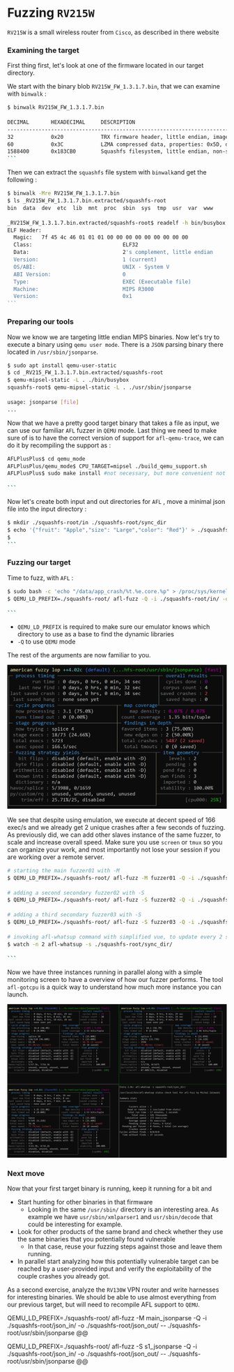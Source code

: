 # Fuzzing `RV215W`

`RV215W` is a small wireless router from `Cisco`, as described in there website 

[Cisco website]: https://www.cisco.com/c/en/us/products/collateral/routers/rv215w-wireless-n-vpn-router/data_sheet_c78-712088.html	"Cisco website"



### Examining the target

First thing first, let's look at one of the firmware located in our target directory.

We start with the binary blob `RV215W_FW_1.3.1.7.bin`, that we can examine with `binwalk` :

````bash
$ binwalk RV215W_FW_1.3.1.7.bin

DECIMAL       HEXADECIMAL     DESCRIPTION
--------------------------------------------------------------------------------
32            0x20            TRX firmware header, little endian, image size: 11018240 bytes, CRC32: 0x7F23D367, flags: 0x0, version: 1, header size: 28 bytes, loader offset: 0x1C, linux kernel offset: 0x183C90, rootfs offset: 0x0
60            0x3C            LZMA compressed data, properties: 0x5D, dictionary size: 65536 bytes, uncompressed size: 4481156 bytes
1588400       0x183CB0        Squashfs filesystem, little endian, non-standard signature, version 3.0, size: 9425813 bytes, 1182 inodes, blocksize: 65536 bytes, created: 2020-05-15 00:48:58
```
````

Then we can extract the `squashfs` file system with `binwalk`and get the following :

````bash
$ binwalk -Mre RV215W_FW_1.3.1.7.bin
$ ls _RV215W_FW_1.3.1.7.bin.extracted/squashfs-root
bin  data  dev  etc  lib  mnt  proc  sbin  sys  tmp  usr  var  www

_RV215W_FW_1.3.1.7.bin.extracted/squashfs-root$ readelf -h bin/busybox
ELF Header:
  Magic:   7f 45 4c 46 01 01 01 00 00 00 00 00 00 00 00 00
  Class:                             ELF32
  Data:                              2's complement, little endian
  Version:                           1 (current)
  OS/ABI:                            UNIX - System V
  ABI Version:                       0
  Type:                              EXEC (Executable file)
  Machine:                           MIPS R3000
  Version:                           0x1
```

````

### Preparing our tools

Now we know we are targeting little endian MIPS binaries. Now let's try to execute a binary using `qemu user mode`. There is a `JSON` parsing binary there located in `/usr/sbin/jsonparse`.

```bash
$ sudo apt install qemu-user-static
$ cd _RV215_FW_1.3.1.7.bin.extracted/squashfs-root
$ qemu-mipsel-static -L . ./bin/busybox
squashfs-root$ qemu-mipsel-static -L . ./usr/sbin/jsonparse

usage: jsonparse [file]
...
```



Now that we have a pretty good target binary that takes a file as input, we can use our familiar `AFL` fuzzer in `QEMU` mode. Last thing we need to make sure of is to have the correct version of support for `afl-qemu-trace`, we can do it by recompiling the support as :



````bash
AFLPlusPlus$ cd qemu_mode
AFLPlusPlus/qemu_mode$ CPU_TARGET=mipsel ./build_qemu_support.sh
AFLPlusPlus$ sudo make install #not necessary, but more convenient not to have long paths in command

```
````

Now let's create both input and out directories for `AFL` , move a minimal json file into the input directory :



````bash
$ mkdir ./squashfs-root/in ./squashfs-root/sync_dir
$ echo '{"fruit": "Apple","size": "Large","color": "Red"}' > ./squashfs-root/in/0
$ 
```
````

### Fuzzing our target

Time to fuzz, with `AFL` :

````bash
$ sudo bash -c 'echo "/data/app_crash/%t.%e.core.%p" > /proc/sys/kernel/core_pattern'
$ QEMU_LD_PREFIX=./squashfs-root/ afl-fuzz -Q -i ./squashfs-root/in/ -o ./squashfs-root/sync_dir/ -- ./squashfs-root/usr/sbin/jsonparse @@

```
````

- `QEMU_LD_PREFIX` is required to make sure our emulator knows which directory to use as a base to find the dynamic libraries
- `-Q` to use `QEMU` mode

The rest of the arguments are now familiar to you.



![fuzzing jsonparse](./media/jsonparse_afl_monitor.PNG)



We see that despite using emulation, we execute at decent speed of 166 exec/s and we already get 2 unique crashes after a few seconds of fuzzing. As previously did, we can add other slaves instance of the same fuzzer, to scale and increase overall speed. Make sure you use `screen` or `tmux` so you can organize your work, and most importantly not lose your session if you are working over a remote server.

````bash
# starting the main fuzzer01 with -M
$ QEMU_LD_PREFIX=./squashfs-root/ afl-fuzz -M fuzzer01 -Q -i ./squashfs-root/in/ -o ./squashfs-root/sync_dir/ -- ./squashfs-root/usr/sbin/jsonparse @@

# adding a second secondary fuzzer02 with -S 
$ QEMU_LD_PREFIX=./squashfs-root/ afl-fuzz -S fuzzer02 -Q -i ./squashfs-root/in/ -o ./squashfs-root/sync_dir/ -- ./squashfs-root/usr/sbin/jsonparse @@

# adding a third secondary fuzzer03 with -S 
$ QEMU_LD_PREFIX=./squashfs-root/ afl-fuzz -S fuzzer03 -Q -i ./squashfs-root/in/ -o ./squashfs-root/sync_dir/ -- ./squashfs-root/usr/sbin/jsonparse @@

# invoking afl-whatsup command with simplified vue, to update every 2 seconds
$ watch -n 2 afl-whatsup -s ./squashfs-root/sync_dir/

```
````

Now we have three instances running in parallel along with a simple monitoring screen to have a overview of how our fuzzer performs. The tool `afl-gotcpu` is a quick way to understand how much more instance you can launch.



![multiple instance running](./media/jsonparse_afl_multiple.PNG)





### Next move

Now that your first target binary is running, keep it running for a bit and

- Start hunting for other binaries in that firmware
  - Looking in the same `/usr/sbin/` directory is an interesting area. As example we have `usr/sbin/xmlparser1` and `usr/sbin/decode` that could be interesting for example.
- Look for other products of the same brand and check whether they use the same binaries that you potentially found vulnerable
  - In that case, reuse your fuzzing steps against those and leave them running.
- In parallel start analyzing how this potentially vulnerable target can be reached by a user-provided input and verify the exploitability of the couple crashes you already got.



As a second exercise, analyze the `RV130W` VPN router and write harnesses for interesting binaries. We should be able to use almost everything from our previous target, but will need to recompile AFL support to `QEMU`.



QEMU_LD_PREFIX=./squashfs-root/ afl-fuzz -M main_jsonparse -Q -i ./squashfs-root/json_in/ -o ./squashfs-root/json_out/ -- ./squashfs-root/usr/sbin/jsonparse @@

QEMU_LD_PREFIX=./squashfs-root/ afl-fuzz -S s1_jsonparse -Q -i ./squashfs-root/json_in/ -o ./squashfs-root/json_out/ -- ./squashfs-root/usr/sbin/jsonparse @@
